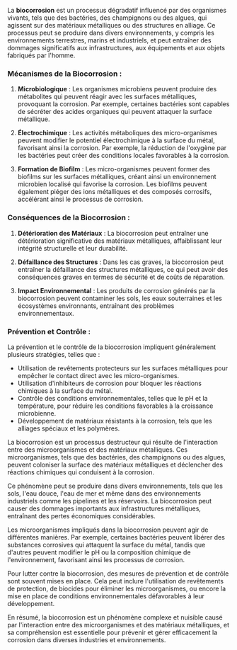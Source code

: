 La **biocorrosion** est un processus dégradatif influencé par des organismes vivants, tels que des bactéries, des champignons ou des algues, qui agissent sur des matériaux métalliques ou des structures en alliage. Ce processus peut se produire dans divers environnements, y compris les environnements terrestres, marins et industriels, et peut entraîner des dommages significatifs aux infrastructures, aux équipements et aux objets fabriqués par l'homme.

### Mécanismes de la Biocorrosion :

1. **Microbiologique** : Les organismes microbiens peuvent produire des métabolites qui peuvent réagir avec les surfaces métalliques, provoquant la corrosion. Par exemple, certaines bactéries sont capables de sécréter des acides organiques qui peuvent attaquer la surface métallique.

2. **Électrochimique** : Les activités métaboliques des micro-organismes peuvent modifier le potentiel électrochimique à la surface du métal, favorisant ainsi la corrosion. Par exemple, la réduction de l'oxygène par les bactéries peut créer des conditions locales favorables à la corrosion.

3. **Formation de Biofilm** : Les micro-organismes peuvent former des biofilms sur les surfaces métalliques, créant ainsi un environnement microbien localisé qui favorise la corrosion. Les biofilms peuvent également piéger des ions métalliques et des composés corrosifs, accélérant ainsi le processus de corrosion.

### Conséquences de la Biocorrosion :

1. **Détérioration des Matériaux** : La biocorrosion peut entraîner une détérioration significative des matériaux métalliques, affaiblissant leur intégrité structurelle et leur durabilité.

2. **Défaillance des Structures** : Dans les cas graves, la biocorrosion peut entraîner la défaillance des structures métalliques, ce qui peut avoir des conséquences graves en termes de sécurité et de coûts de réparation.

3. **Impact Environnemental** : Les produits de corrosion générés par la biocorrosion peuvent contaminer les sols, les eaux souterraines et les écosystèmes environnants, entraînant des problèmes environnementaux.

### Prévention et Contrôle :

La prévention et le contrôle de la biocorrosion impliquent généralement plusieurs stratégies, telles que :

- Utilisation de revêtements protecteurs sur les surfaces métalliques pour empêcher le contact direct avec les micro-organismes.
- Utilisation d'inhibiteurs de corrosion pour bloquer les réactions chimiques à la surface du métal.
- Contrôle des conditions environnementales, telles que le pH et la température, pour réduire les conditions favorables à la croissance microbienne.
- Développement de matériaux résistants à la corrosion, tels que les alliages spéciaux et les polymères.

La biocorrosion est un processus destructeur qui résulte de l'interaction entre des microorganismes et des matériaux métalliques. Ces microorganismes, tels que des bactéries, des champignons ou des algues, peuvent coloniser la surface des matériaux métalliques et déclencher des réactions chimiques qui conduisent à la corrosion. 

Ce phénomène peut se produire dans divers environnements, tels que les sols, l'eau douce, l'eau de mer et même dans des environnements industriels comme les pipelines et les réservoirs. La biocorrosion peut causer des dommages importants aux infrastructures métalliques, entraînant des pertes économiques considérables.

Les microorganismes impliqués dans la biocorrosion peuvent agir de différentes manières. Par exemple, certaines bactéries peuvent libérer des substances corrosives qui attaquent la surface du métal, tandis que d'autres peuvent modifier le pH ou la composition chimique de l'environnement, favorisant ainsi les processus de corrosion.

Pour lutter contre la biocorrosion, des mesures de prévention et de contrôle sont souvent mises en place. Cela peut inclure l'utilisation de revêtements de protection, de biocides pour éliminer les microorganismes, ou encore la mise en place de conditions environnementales défavorables à leur développement.

En résumé, la biocorrosion est un phénomène complexe et nuisible causé par l'interaction entre des microorganismes et des matériaux métalliques, et sa compréhension est essentielle pour prévenir et gérer efficacement la corrosion dans diverses industries et environnements.